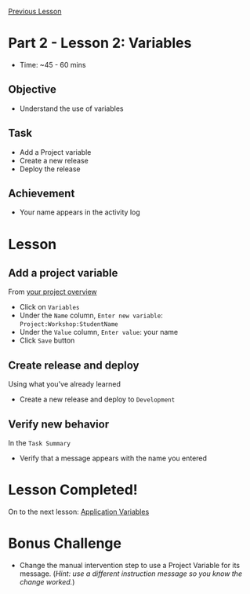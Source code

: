 [Previous Lesson](part-2-lesson-1.md)

# Part 2 - Lesson 2: Variables
- Time: ~45 - 60 mins

## Objective
- Understand the use of variables

## Task
- Add a Project variable
- Create a new release
- Deploy the release

## Achievement
- Your name appears in the activity log

# Lesson

## Add a project variable

From [your project overview](https://octopus-training.octopus.app/app#/[space-id]/projects/workshop-application/deployments)
- Click on `Variables`
- Under the `Name` column, `Enter new variable`:  `Project:Workshop:StudentName`
- Under the `Value` column, `Enter value`: your name
- Click `Save` button

## Create release and deploy
Using what you've already learned
- Create a new release and deploy to `Development`

## Verify new behavior
In the `Task Summary`
- Verify that a message appears with the name you entered

# Lesson Completed!
On to the next lesson: [Application Variables](part-2-lesson-3.md)

# Bonus Challenge
- Change the manual intervention step to use a Project Variable for its message.
(*Hint: use a different instruction message so you know the change worked.*)
